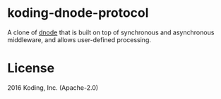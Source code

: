# koding-dnode-protocol

A clone of [dnode](https://github.com/substack/dnode) that is built on
top of synchronous and asynchronous middleware, and allows user-defined
processing.

# License

2016 Koding, Inc. (Apache-2.0)